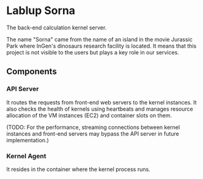 Lablup Sorna
============

The back-end calculation kernel server.

The name "Sorna" came from the name of an island in the movie Jurassic Park where InGen's dinosaurs research facility is located.
It means that this project is not visible to the users but plays a key role in our services.

Components
----------

### API Server

It routes the requests from front-end web servers to the kernel instances.
It also checks the health of kernels using heartbeats and manages resource allocation of the VM instances (EC2) and container slots on them.

(TODO: For the performance, streaming connections between kernel instances and front-end servers may bypass the API server in future implementation.)

### Kernel Agent

It resides in the container where the kernel process runs.
